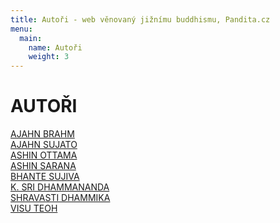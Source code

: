 ```yaml
---
title: Autoři - web věnovaný jižnímu buddhismu, Pandita.cz
menu:
  main:
    name: Autoři
    weight: 3
---
```


# AUTOŘI

[AJAHN BRAHM](/autori/ajahn-brahm.html)<br>
[AJAHN SUJATO](/autori/ajahn-sujato.html)<br>
[ASHIN OTTAMA](/autori/ashin-ottama.html)<br>
[ASHIN SARANA](/autori/ashin-sarana.html)<br>
[BHANTE SUJIVA](/autori/bhante-sujiva.html)<br>
[K. SRI DHAMMANANDA](/autori/k-sri-dhammananda.html)<br>
[SHRAVASTI DHAMMIKA](/autori/shravasti-dhammika.html)<br>
[VISU TEOH](/autori/visu-teoh.html)<br>

<script src="/js/arrow-script.js"></script>
